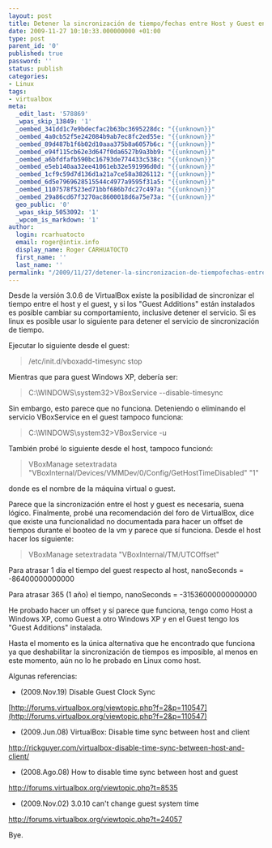```yaml
---
layout: post
title: Detener la sincronización de tiempo/fechas entre Host y Guest en Virtual Box
date: 2009-11-27 10:10:33.000000000 +01:00
type: post
parent_id: '0'
published: true
password: ''
status: publish
categories:
- Linux
tags:
- virtualbox
meta:
  _edit_last: '578869'
  _wpas_skip_13849: '1'
  _oembed_341dd1c7e9bdecfac2b63bc3695228dc: "{{unknown}}"
  _oembed_4a0cb52f5e242084b9ab7ec8fc2ed55e: "{{unknown}}"
  _oembed_89d487b1f6b02d10aaa375b8a6057b6c: "{{unknown}}"
  _oembed_e94f115cb62e3d647f0da6527b9a3bb9: "{{unknown}}"
  _oembed_a6bfdfafb590bc16793de774433c538c: "{{unknown}}"
  _oembed_e5eb140aa32ee41061eb32e591996d0d: "{{unknown}}"
  _oembed_1cf9c59d7d136d1a21a7ce58a3826112: "{{unknown}}"
  _oembed_6d5e7969628515544c4977a9595f31a5: "{{unknown}}"
  _oembed_1107578f523ed71bbf686b7dc27c497a: "{{unknown}}"
  _oembed_29a86cd67f3270ac8600018d6a75e73a: "{{unknown}}"
  geo_public: '0'
  _wpas_skip_5053092: '1'
  _wpcom_is_markdown: '1'
author:
  login: rcarhuatocto
  email: roger@intix.info
  display_name: Roger CARHUATOCTO
  first_name: ''
  last_name: ''
permalink: "/2009/11/27/detener-la-sincronizacion-de-tiempofechas-entre-host-y-guest-en-virtual-box/"
---
```

Desde la versión 3.0.6 de VirtualBox existe la posibilidad de sincronizar el tiempo entre el host y el guest, y si los "Guest Additions" están instalados es posible cambiar su comportamiento, inclusive detener el servicio. Si es linux es posible usar lo siguiente para detener el servicio de sincronización de tiempo.  
  
  
  
Ejecutar lo siguiente desde el guest:

  


> /etc/init.d/vboxadd-timesync stop

  


Mientras que para guest Windows XP, debería ser:

  


> C:\WINDOWS\system32>VBoxService --disable-timesync

  


Sin embargo, esto parece que no funciona. Deteniendo o eliminando el servicio VBoxService en el guest tampoco funciona:

  


> C:\WINDOWS\system32>VBoxService -u

  


También probé lo siguiente desde el host, tampoco funcionó:

  


> VBoxManage setextradata <nombrevm> "VBoxInternal/Devices/VMMDev/0/Config/GetHostTimeDisabled" "1"

  


donde <nombrevm> es el nombre de la máquina virtual o guest.  
  
Parece que la sincronización entre el host y guest es necesaria, suena lógico. Finalmente, probé una recomendación del foro de VirtualBox, dice que existe una funcionalidad no documentada para hacer un offset de tiempos durante el booteo de la vm y parece que sí funciona. Desde el host hacer los siguiente:

  


> VBoxManage setextradata <nombrevm> "VBoxInternal/TM/UTCOffset" <nanoSeconds>

  


Para atrasar 1 día el tiempo del guest respecto al host, nanoSeconds = -86400000000000  
  
Para atrasar 365 (1 año) el tiempo, nanoSeconds = -31536000000000000

  


He probado hacer un offset y sí parece que funciona, tengo como Host a Windows XP, como Guest a otro Windows XP y en el Guest tengo los "Guest Additions" instalada.

  


Hasta el momento es la única alternativa que he encontrado que funciona ya que deshabilitar la sincronización de tiempos es imposible, al menos en este momento, aún no lo he probado en Linux como host.

  


Algunas referencias:

  


  

  * (2009.Nov.19) Disable Guest Clock Sync  
  
[http://forums.virtualbox.org/viewtopic.php?f=2&p=110547](http://forums.virtualbox.org/viewtopic.php?f=2&p=110547)
  

  * (2009.Jun.08) VirtualBox: Disable time sync between host and client  
  
<http://rickguyer.com/virtualbox-disable-time-sync-between-host-and-client/>
  

  * (2008.Ago.08) How to disable time sync between host and guest  
  
<http://forums.virtualbox.org/viewtopic.php?t=8535>
  

  * (2009.Nov.02) 3.0.10 can't change guest system time  
  
<http://forums.virtualbox.org/viewtopic.php?t=24057>
  

  


Bye.

  

